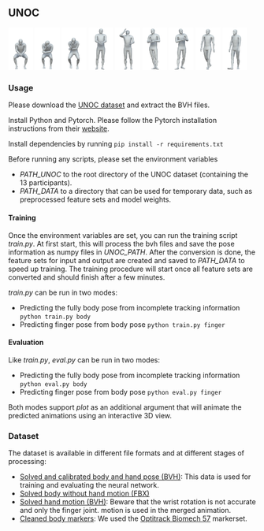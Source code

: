## UNOC
<p float="left">
<img src="./images/1.png" width="10%"/>
<img src="./images/2.png" width="10%"/>
<img src="./images/3.png" width="10%"/>
<img src="./images/4.png" width="10%"/>
<img src="./images/5.png" width="10%"/>
<img src="./images/6.png" width="10%"/>
<img src="./images/7.png" width="10%"/>
<img src="./images/8.png" width="10%"/>
<img src="./images/9.png" width="10%"/>
<p>

### Usage

Please download the [UNOC dataset](https://cloud.tugraz.at/index.php/s/ykqxA7HxYMnwbXr) and extract the BVH files.

Install Python and Pytorch. Please follow the Pytorch installation instructions from their [website](https://pytorch.org/get-started/locally/).

Install dependencies by running `pip install -r requirements.txt`

Before running any scripts, please set the environment variables

- _PATH_UNOC_ to the root directory of the UNOC dataset (containing the 13 participants).
- _PATH_DATA_ to a directory that can be used for temporary data, such as preprocessed feature sets and model weights.

#### Training

Once the environment variables are set, you can run the training script _train.py_. At first start, this will process the bvh files and save the pose
information as numpy files in _UNOC_PATH_. After the conversion is done, the feature sets for input and output are created and saved to _PATH_DATA_ to speed up
training. The training procedure will start once all feature sets are converted and should finish after a few minutes.

_train.py_ can be run in two modes:

- Predicting the fully body pose from incomplete tracking information `python train.py body`
- Predicting finger pose from body pose `python train.py finger`

#### Evaluation

Like _train.py_, _eval.py_ can be run in two modes:

- Predicting the fully body pose from incomplete tracking information `python eval.py body`
- Predicting finger pose from body pose `python eval.py finger`

Both modes support _plot_ as an additional argument that will animate the predicted animations using an interactive 3D view.

### Dataset

The dataset is available in different file formats and at different stages of processing:

- [Solved and calibrated body and hand pose (BVH)](https://cloud.tugraz.at/index.php/s/ykqxA7HxYMnwbXr): This data is used for training and evaluating the
  neural network.
- [Solved body without hand motion (FBX)](https://cloud.tugraz.at/index.php/s/NjdGBey6zaiayAb)
- [Solved hand motion (BVH)](https://cloud.tugraz.at/index.php/s/x4aorYcgtXoCLSL): Beware that the wrist rotation is not accurate and only the finger joint.
  motion is used in the merged animation.
- [Cleaned body markers](https://cloud.tugraz.at/index.php/s/q7KQ5gkkeP5QGoS): We used
  the [Optitrack Biomech 57](https://v22.wiki.optitrack.com/index.php?title=Biomech_(57)) markerset.